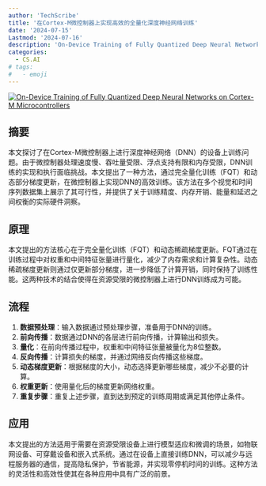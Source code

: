 ```yaml
---
author: 'TechScribe'
title: '在Cortex-M微控制器上实现高效的全量化深度神经网络训练'
date: '2024-07-15'
Lastmod: '2024-07-16'
description: 'On-Device Training of Fully Quantized Deep Neural Networks on Cortex-M Microcontrollers'
categories:
  - CS.AI
# tags:
#   - emoji
---
```


[![On-Device Training of Fully Quantized Deep Neural Networks on Cortex-M Microcontrollers](https://arxiv-research-1301205113.cos.ap-guangzhou.myqcloud.com/images/2407.10734v1.pdf_0.jpg)](https://arxiv.org/abs/2407.10734v1)

## 摘要

本文探讨了在Cortex-M微控制器上进行深度神经网络（DNN）的设备上训练问题。由于微控制器处理速度慢、吞吐量受限、浮点支持有限和内存受限，DNN训练的实现和执行面临挑战。本文提出了一种方法，通过完全量化训练（FQT）和动态部分梯度更新，在微控制器上实现DNN的高效训练。该方法在多个视觉和时间序列数据集上展示了其可行性，并提供了关于训练精度、内存开销、能量和延迟之间权衡的实际硬件洞察。<!--more-->

## 原理

本文提出的方法核心在于完全量化训练（FQT）和动态稀疏梯度更新。FQT通过在训练过程中对权重和中间特征张量进行量化，减少了内存需求和计算复杂性。动态稀疏梯度更新则通过仅更新部分梯度，进一步降低了计算开销，同时保持了训练性能。这两种技术的结合使得在资源受限的微控制器上进行DNN训练成为可能。

## 流程

1. **数据预处理**：输入数据通过预处理步骤，准备用于DNN的训练。
2. **前向传播**：数据通过DNN的各层进行前向传播，计算输出和损失。
3. **量化**：在前向传播过程中，权重和中间特征张量被量化为8位整数。
4. **反向传播**：计算损失的梯度，并通过网络反向传播这些梯度。
5. **动态梯度更新**：根据梯度的大小，动态选择更新哪些梯度，减少不必要的计算。
6. **权重更新**：使用量化后的梯度更新网络权重。
7. **重复步骤**：重复上述步骤，直到达到预定的训练周期或满足其他停止条件。

## 应用

本文提出的方法适用于需要在资源受限设备上进行模型适应和微调的场景，如物联网设备、可穿戴设备和嵌入式系统。通过在设备上直接训练DNN，可以减少与远程服务器的通信，提高隐私保护，节省能源，并实现零停机时间的训练。这种方法的灵活性和高效性使其在各种应用中具有广泛的前景。
